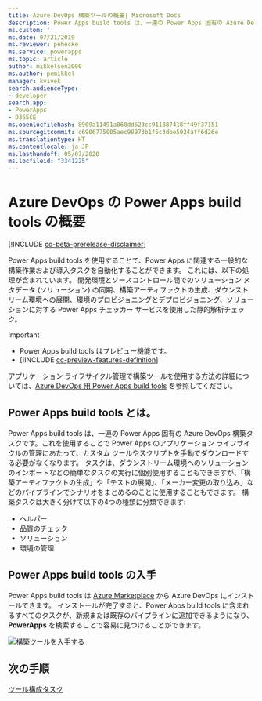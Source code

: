 ```yaml
---
title: Azure DevOps 構築ツールの概要| Microsoft Docs
description: Power Apps build tools は、一連の Power Apps 固有の Azure DevOps 構築タスクです。これを使用することで Power Apps の開発を管理するためにスクリプトを手動でダウンロードする必要がなくなります。
ms.custom: ''
ms.date: 07/21/2019
ms.reviewer: pehecke
ms.service: powerapps
ms.topic: article
author: mikkelsen2000
ms.author: pemikkel
manager: kvivek
search.audienceType:
- developer
search.app:
- PowerApps
- D365CE
ms.openlocfilehash: 8909a11491a068dd623cc911887418ff49f37151
ms.sourcegitcommit: c6906775005aec98973b1f5c3dbe5924aff6d26e
ms.translationtype: HT
ms.contentlocale: ja-JP
ms.lasthandoff: 05/07/2020
ms.locfileid: "3341225"
---
```

# <a name="power-apps-build-tools-for-azure-devops-overview"></a>Azure DevOps の Power Apps build tools の概要


[!INCLUDE [cc-beta-prerelease-disclaimer](../../includes/cc-beta-prerelease-disclaimer.md)]

Power Apps build tools を使用することで、Power Apps に関連する一般的な構築作業および導入タスクを自動化することができます。 これには、以下の処理が含まれています。 開発環境とソースコントロール間でのソリューション メタデータ (ソリューション) の同期、構築アーティファクトの生成、ダウンストリーム環境への展開、環境のプロビジョニングとデプロビジョニング、ソリューションに対する Power Apps チェッカー サービスを使用した静的解析チェック。

> [!IMPORTANT]
>
> - Power Apps build tools はプレビュー機能です。
> - [!INCLUDE [cc-preview-features-definition](../../includes/cc-preview-features-definition.md)]

アプリケーション ライフサイクル管理で構築ツールを使用する方法の詳細については、[Azure DevOps 用 Power Apps build tools](/power-platform/alm/devops-build-tools) を参照してください。
  
## <a name="what-are-power-apps-build-tools"></a>Power Apps build tools とは。

Power Apps build tools は、一連の Power Apps 固有の Azure DevOps 構築タスクです。これを使用することで Power Apps のアプリケーション ライフサイクルの管理にあたって、カスタム ツールやスクリプトを手動でダウンロードする必要がなくなります。 タスクは、ダウンストリーム環境へのソリューションのインポートなどの簡単なタスクの実行に個別使用することもできますが、「構築アーティファクトの生成」や「テストの展開」、「メーカー変更の取り込み」などのパイプラインでシナリオをまとめるのことに使用することもできます。 構築タスクは大きく分けて以下の4つの種類に分類できます:

- ヘルパー 
- 品質のチェック 
- ソリューション 
- 環境の管理 

## <a name="get-the-power-apps-build-tools"></a>Power Apps build tools の入手 
Power Apps build tools は [Azure Marketplace](https://marketplace.visualstudio.com/items?itemName=microsoft-IsvExpTools.PowerApps-BuildTools) から Azure DevOps にインストールできます。 インストールが完了すると、Power Apps build tools に含まれるすべてのタスクが、新規または既存のパイプラインに追加できるようになり、**PowerApps** を検索することで容易に見つけることができます。

![構築ツールを入手する](media/build-tools-download.png)
 
## <a name="next-step"></a>次の手順

[ツール構成タスク](build-tools-tasks.md)
